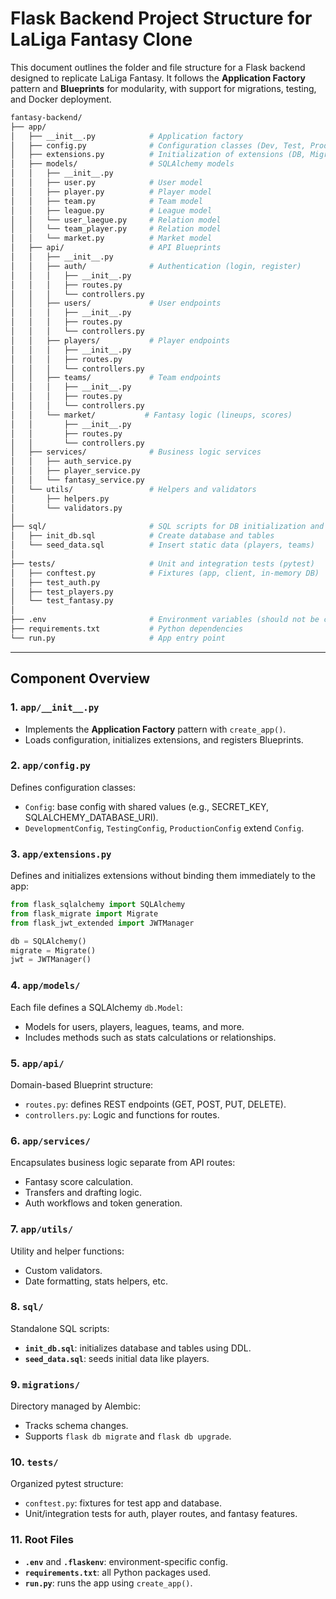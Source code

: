 # Flask Backend Project Structure for LaLiga Fantasy Clone

This document outlines the folder and file structure for a Flask backend designed to replicate LaLiga Fantasy. It follows the **Application Factory** pattern and **Blueprints** for modularity, with support for migrations, testing, and Docker deployment.

```bash
fantasy-backend/
├── app/
│   ├── __init__.py            # Application factory
│   ├── config.py              # Configuration classes (Dev, Test, Prod)
│   ├── extensions.py          # Initialization of extensions (DB, Migrate, JWT)
│   ├── models/                # SQLAlchemy models
│   │   ├── __init__.py
│   │   ├── user.py            # User model
│   │   ├── player.py          # Player model
│   │   ├── team.py            # Team model
│   │   ├── league.py          # League model
│   │   └── user_laegue.py     # Relation model
│   │   └── team_player.py     # Relation model
│   │   └── market.py          # Market model
│   ├── api/                   # API Blueprints
│   │   ├── __init__.py
│   │   ├── auth/              # Authentication (login, register)
│   │   │   ├── __init__.py
│   │   │   ├── routes.py
│   │   │   └── controllers.py
│   │   ├── users/             # User endpoints
│   │   │   ├── __init__.py
│   │   │   ├── routes.py
│   │   │   └── controllers.py
│   │   ├── players/           # Player endpoints
│   │   │   ├── __init__.py
│   │   │   ├── routes.py
│   │   │   └── controllers.py
│   │   ├── teams/             # Team endpoints
│   │   │   ├── __init__.py
│   │   │   ├── routes.py
│   │   │   └── controllers.py
│   │   └── market/           # Fantasy logic (lineups, scores)
│   │       ├── __init__.py
│   │       ├── routes.py
│   │       └── controllers.py
│   ├── services/              # Business logic services
│   │   ├── auth_service.py
│   │   ├── player_service.py
│   │   └── fantasy_service.py
│   └── utils/                 # Helpers and validators
│       ├── helpers.py
│       └── validators.py
│
├── sql/                       # SQL scripts for DB initialization and seeding
│   ├── init_db.sql            # Create database and tables
│   └── seed_data.sql          # Insert static data (players, teams)
│
├── tests/                     # Unit and integration tests (pytest)
│   ├── conftest.py            # Fixtures (app, client, in-memory DB)
│   ├── test_auth.py
│   ├── test_players.py
│   └── test_fantasy.py
│
├── .env                       # Environment variables (should not be committed)
├── requirements.txt           # Python dependencies
└── run.py                     # App entry point
```

---

## Component Overview

### 1. `app/__init__.py`

* Implements the **Application Factory** pattern with `create_app()`.
* Loads configuration, initializes extensions, and registers Blueprints.

### 2. `app/config.py`

Defines configuration classes:

* `Config`: base config with shared values (e.g., SECRET\_KEY, SQLALCHEMY\_DATABASE\_URI).
* `DevelopmentConfig`, `TestingConfig`, `ProductionConfig` extend `Config`.

### 3. `app/extensions.py`

Defines and initializes extensions without binding them immediately to the app:

```python
from flask_sqlalchemy import SQLAlchemy
from flask_migrate import Migrate
from flask_jwt_extended import JWTManager

db = SQLAlchemy()
migrate = Migrate()
jwt = JWTManager()
```

### 4. `app/models/`

Each file defines a SQLAlchemy `db.Model`:

* Models for users, players, leagues, teams, and more.
* Includes methods such as stats calculations or relationships.

### 5. `app/api/`

Domain-based Blueprint structure:

* `routes.py`: defines REST endpoints (GET, POST, PUT, DELETE).
* `controllers.py`: Logic and functions for routes.

### 6. `app/services/`

Encapsulates business logic separate from API routes:

* Fantasy score calculation.
* Transfers and drafting logic.
* Auth workflows and token generation.

### 7. `app/utils/`

Utility and helper functions:

* Custom validators.
* Date formatting, stats helpers, etc.

### 8. `sql/`

Standalone SQL scripts:

* **`init_db.sql`**: initializes database and tables using DDL.
* **`seed_data.sql`**: seeds initial data like players.

### 9. `migrations/`

Directory managed by Alembic:

* Tracks schema changes.
* Supports `flask db migrate` and `flask db upgrade`.

### 10. `tests/`

Organized pytest structure:

* `conftest.py`: fixtures for test app and database.
* Unit/integration tests for auth, player routes, and fantasy features.

### 11. Root Files

* **`.env`** and **`.flaskenv`**: environment-specific config.
* **`requirements.txt`**: all Python packages used.
* **`run.py`**: runs the app using `create_app()`.
